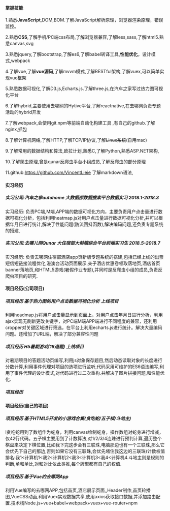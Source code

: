 #### 掌握技能

1.熟悉**JavaScript**,DOM,BOM.了解JavaScript解析原理，浏览器渲染原理，错误监控。 

2.熟悉**CSS**,了解手机/PC端css布局,了解浏览器兼容,了解less,sass,了解html5.熟悉canvas,svg

3.熟悉jquery,了解bootstrap,了解es6,了解babel转译工具,**性能优化**，设计模式,webpack

4.了解vue,了解**vue源码**,了解mvvm模式,了解RESTful架构,了解vuex,可以简单实现vue框架

5.熟悉数据可视化,了解D3.js,Echarts.js.了解three.js,在汽车之家写过热力图可视化平台

6.了解hybrid,主要使用去哪网的Hytive平台,了解reactnative,在去哪网负责专题活动的hybrid开发

7.了解webpack,会使用git.npm等前端自动化构建工具 ,有自己的github.了解nginx,抓包

8.了解计算机网络,了解HTTP,了解TCP/IP协议,了解~~Linux系统~~(自用mac)

9.了解常用的数据结构和算法,欧拉计划,熟悉C,了解Python,熟悉ASP.NET架构,

10.了解爬虫原理,曾是qunar反爬虫平台小组成员,了解反爬虫的部分原理

11.github:https://github.com/VincentLieie 了解markdown语法,

#### 实习经历

##### 实习公司:汽车之家autohome      大数据部数据搜索平台数据实习           2018.1-2018.3

实习经历: 负责PC端,M端,APP端的数据可视化方向，主要负责用户点击量进行数据可视化分析，包括利用heatmap.js对用户点击量进行数据可视化分析,并可以根据年月日进行统计,解决了性能问题(防流回抖函数),解决编码问题,还负责专题系统的搭建,

##### 实习公司:去哪儿网Qunar             大住宿部大前端综合平台前端实习生           2018.5-2018.7

实习经历: 负责去哪网住宿部酒店app页新版专题系统的搭建,包括已经上线的出票短信短链接流程优化,港澳台活动页面展示,亲子酒店优惠卷领取落地页,酒店首页banner落地页,和HTML5游戏(暑假作业专题),并同时是反爬虫小组的成员,负责反爬虫项目的研究.

#### 项目经历(公司项目)

##### 项目经历         基于热力图的用户点击数据可视化分析         上线项目

利用headmap.js将用户点击量显示到页面上，对用户点击年月日进行分析，利用ajax实现无刷新更改关键字，对PC端M端APP端进行不同程度的兼容，还利用cropper对关键区域进行筛选，在平台上利用echarts.js进行统计。解决大量编码问题。还增加了URL端，解决了部分兼容性问题

##### 项目经历         H5暑期游戏(16道题)                                        上线项目

对暑期项目的答题活动页编写,利用js对象保存题目,然后动态读取对象的长度进行分数计算,利用事件代理对项目的选项进行监听,代码采用可维护的ES6语法编写,利用了事件代理的设计模式,对代码进行过二次重构.并解决了图片拼接问题,和性能优化.

##### 项目经历		

#### 项目经历(自己的项目)

##### 项目经历       基于HTML5开发的小游戏合集(贪吃蛇/五子棋/斗地主)

l贪吃蛇用到了数组作为蛇身，利用canvas绘制蛇身，操作数组对蛇身进行增减，仅42行代码。五子棋主要用到了计数算法,对1/2/3/4连珠进行预判计算,遍历整个棋盘来决定下棋位置,比如我下完这步会有三联珠,电脑那边也有一个三联珠,那么它会优先下自己的那边,否则如果它没有三联珠,会优先堵住我这边的三联珠)计数权值排名:我1<计算机1<我2<计算机2<我3<计算机3<我4<计算机4.斗地主则是规则的判断,单和单比,对和对比依此类推,每个牌型都有自己的权值.

##### 项目经历      基于Vue的去哪网App

利用Vue编写的去哪网APP,包括首页,酒店展示页面,,Header制作,首页轮播图,VueCSS动画,利用Vuex实现数据共享,使用axios获取接口数据,并添加路由配置.技术栈Node.js+vue+babel+webpack+vuex+vue-router+npm
